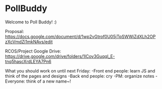 # PollBuddy
Welcome to Poll Buddy! :)

Proposal: https://docs.google.com/document/d/1wp2vGtrof0U05jTpSWWiZdXLh2OPzXcVmdZi1mkNAvs/edit

RCOS/Project Google Drive: https://drive.google.com/drive/folders/1lCov3Guqql_E-tnq5hascXrdLEYA7Pn6

What you should work on until next Friday:
-Front end people: learn JS and think of the pages and designs
-Back end people: cry
-PM: organize notes
-Everyone: think of a new name~!
